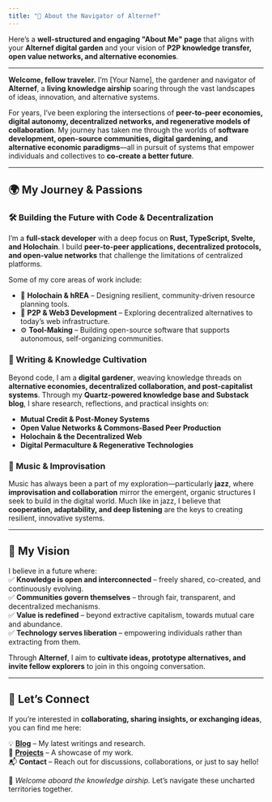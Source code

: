```yaml
---
title: "🌿 About the Navigator of Alternef"
---
```

Here’s a **well-structured and engaging "About Me" page** that aligns with your **Alternef digital garden** and your vision of **P2P knowledge transfer, open value networks, and alternative economies**.

---

**Welcome, fellow traveler.** I’m [Your Name], the gardener and navigator of **Alternef**, a **living knowledge airship** soaring through the vast landscapes of ideas, innovation, and alternative systems.  

For years, I’ve been exploring the intersections of **peer-to-peer economies, digital autonomy, decentralized networks, and regenerative models of collaboration**. My journey has taken me through the worlds of **software development, open-source communities, digital gardening, and alternative economic paradigms**—all in pursuit of systems that empower individuals and collectives to **co-create a better future**.  

---

## **🌍 My Journey & Passions**  

### **🛠️ Building the Future with Code & Decentralization**  

I’m a **full-stack developer** with a deep focus on **Rust, TypeScript, Svelte, and Holochain**. I build **peer-to-peer applications, decentralized protocols, and open-value networks** that challenge the limitations of centralized platforms.  

Some of my core areas of work include:  

- 🌱 **Holochain & hREA** – Designing resilient, community-driven resource planning tools.  
- 🔗 **P2P & Web3 Development** – Exploring decentralized alternatives to today’s web infrastructure.  
- ⚙️ **Tool-Making** – Building open-source software that supports autonomous, self-organizing communities.  

### **📖 Writing & Knowledge Cultivation**  

Beyond code, I am a **digital gardener**, weaving knowledge threads on **alternative economies, decentralized collaboration, and post-capitalist systems**. Through my **Quartz-powered knowledge base and Substack blog**, I share research, reflections, and practical insights on:  

- **Mutual Credit & Post-Money Systems**  
- **Open Value Networks & Commons-Based Peer Production**  
- **Holochain & the Decentralized Web**  
- **Digital Permaculture & Regenerative Technologies**  

### **🎵 Music & Improvisation**  

Music has always been a part of my exploration—particularly **jazz**, where **improvisation and collaboration** mirror the emergent, organic structures I seek to build in the digital world. Much like in jazz, I believe that **cooperation, adaptability, and deep listening** are the keys to creating resilient, innovative systems.  

---

## **🌟 My Vision**  

I believe in a future where:  
✅ **Knowledge is open and interconnected** – freely shared, co-created, and continuously evolving.  
✅ **Communities govern themselves** – through fair, transparent, and decentralized mechanisms.  
✅ **Value is redefined** – beyond extractive capitalism, towards mutual care and abundance.  
✅ **Technology serves liberation** – empowering individuals rather than extracting from them.  

Through **Alternef**, I aim to **cultivate ideas, prototype alternatives, and invite fellow explorers** to join in this ongoing conversation.  

---

## **🚀 Let’s Connect**  

If you’re interested in **collaborating, sharing insights, or exchanging ideas**, you can find me here:  

💡 **[Blog](/blog/)** – My latest writings and research.  
🔧 **[Projects](/portfolio/)** – A showcase of my work.  
📬 **Contact** – Reach out for discussions, collaborations, or just to say hello!  

🌿 *Welcome aboard the knowledge airship.* Let’s navigate these uncharted territories together.  
